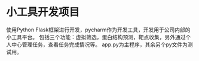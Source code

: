 # 小工具开发项目

使用Python Flask框架进行开发，pycharm作为开发工具，开发用于公司内部的小工具平台。
包括三个功能：虚拟筛选，蛋白结构预测，靶点收集，另外通过个人中心管理任务，查看任务完成情况等。
app.py为主程序，其余另个py文件为测试用。